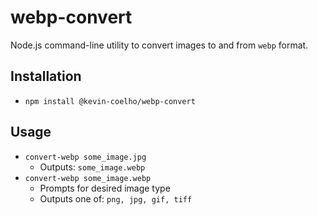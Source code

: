 # webp-convert
Node.js command-line utility to convert images to and from `webp` format.

## Installation
- `npm install @kevin-coelho/webp-convert`

## Usage
- `convert-webp some_image.jpg`
    - Outputs: `some_image.webp`
- `convert-webp some_image.webp`
    - Prompts for desired image type
    - Outputs one of: `png, jpg, gif, tiff`
    
